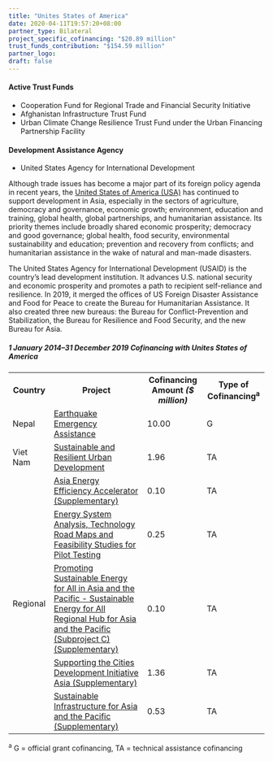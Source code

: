 ```yaml
---
title: "Unites States of America"
date: 2020-04-11T19:57:20+08:00
partner_type: Bilateral
project_specific_cofinancing: "$20.89 million"
trust_funds_contribution: "$154.59 million"
partner_logo:
draft: false
---
```


#### Active Trust Funds 

* Cooperation Fund for Regional Trade and Financial Security Initiative 
* Afghanistan Infrastructure Trust Fund  
* Urban Climate Change Resilience Trust Fund under the Urban Financing Partnership Facility  

#### Development Assistance Agency 

* United States Agency for International Development  
 
Although trade issues has become a major part of its foreign policy agenda in recent years, the <a href="https://www.adb.org/publications/united-states-fact-sheet" target="_blank">United States of America (USA)</a> has continued to support development in Asia, especially in the sectors of agriculture, democracy and governance, economic growth; environment, education and training, global health, global partnerships, and humanitarian assistance. Its priority themes include broadly shared economic prosperity; democracy and good governance; global health, food security, environmental sustainability and education; prevention and recovery from conflicts; and humanitarian assistance in the wake of natural and man-made disasters. 

The United States Agency for International Development (USAID) is the country’s lead development institution. It advances U.S. national security and economic prosperity and promotes a path to recipient self-reliance and resilience. In 2019, it merged the offices of US Foreign Disaster Assistance and Food for Peace to create the Bureau for Humanitarian Assistance. It also created three new bureaus: the Bureau for Conflict-Prevention and Stabilization, the Bureau for Resilience and Food Security, and the new Bureau for Asia.  

##### _1 January 2014–31 December 2019_ Cofinancing with Unites States of America

<table class="table dr-partner-table">
<tr>
    <th>Country</th>
    <th>Project</th>
    <th>Cofinancing Amount <em>($ million)</em></th>
    <th>Type of Cofinancing<sup>a</sup></th>
</tr>
<tr>
<td>Nepal</td>
<td><a
href="https://www.adb.org/projects/49215-001/main" target="_blank">Earthquake
Emergency Assistance</a></td>
<td>10.00 </td>
<td>G</td>

</tr>
<tr>
<td>Viet Nam</td>
<td><a
href="https://www.adb.org/projects/49153-001/main" target="_blank">Sustainable
and Resilient Urban Development</a></td>
<td>1.96 </td>
<td>TA</td>

</tr>
<tr>
<td rowspan="5">Regional</td>
<td><a
href="https://www.adb.org/projects/46241-001/main" target="_blank">Asia
Energy Efficiency Accelerator (Supplementary)</a></td>
<td>0.10 </td>
<td>TA</td>

</tr>
<tr>
<td><a
href="https://www.adb.org/projects/52041-002/main" target="_blank">Energy
System Analysis, Technology Road Maps and Feasibility Studies for Pilot
Testing</a></td>
<td>0.25 </td>
<td>TA</td>

</tr>
<tr>
<td><a
href="https://www.adb.org/projects/48435-004/main" target="_blank">Promoting
Sustainable Energy for All in Asia and the Pacific - Sustainable Energy for
All Regional Hub for Asia and the Pacific (Subproject C) (Supplementary)</a></td>
<td>0.10 </td>
<td>TA</td>

</tr>
<tr>
<td><a
href="https://www.adb.org/projects/47285-001/main" target="_blank">Supporting
the Cities Development Initiative Asia (Supplementary)</a></td>
<td>1.36 </td>
<td>TA</td>

</tr>
<tr>
<td><a
href="https://www.adb.org/projects/51367-001/main" target="_blank">Sustainable Infrastructure for Asia and the Pacific (Supplementary)</a></td>
<td>0.53 </td>
<td>TA</td>

</tr>
</table>

<p class="dr-footnote"><sup>a</sup> G = official grant cofinancing, TA = technical assistance cofinancing</p>
